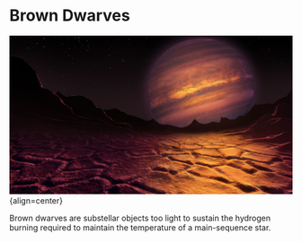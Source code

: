 # Brown Dwarves

![](../../assets/dwarves/brown-dwarf-planet-view.jpg){align=center} <br>

Brown dwarves are substellar objects too light to sustain the hydrogen burning required to maintain the temperature of a main-sequence star. 